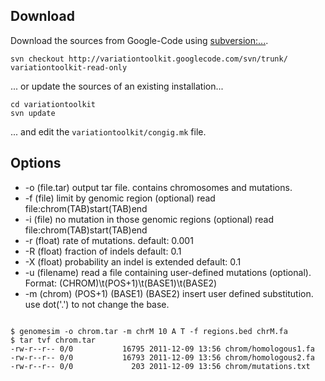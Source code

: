 


## Download ##
Download the sources from Google-Code using [subversion:...](http://subversion.apache.org/).
```
svn checkout http://variationtoolkit.googlecode.com/svn/trunk/ variationtoolkit-read-only
```
... or update the sources of an existing installation...
```
cd variationtoolkit
svn update
```
... and edit the `variationtoolkit/congig.mk` file.

## Options ##

  * -o (file.tar) output tar file. contains chromosomes and mutations.
  * -f (file) limit by genomic region (optional) read file:chrom(TAB)start(TAB)end
  * -i (file) no mutation in those genomic regions (optional) read file:chrom(TAB)start(TAB)end
  * -r (float) rate of mutations. default: 0.001
  * -R (float) fraction of indels default: 0.1
  * -X (float)  probability an indel is extended default: 0.1
  * -u (filename) read a file containing user-defined mutations (optional). Format: (CHROM)\\t(POS+1)\\t(BASE1)\\t(BASE2)
  * -m (chrom) (POS+1) (BASE1) (BASE2) insert user defined substitution. use dot('.') to not change the base.




```

$ genomesim -o chrom.tar -m chrM 10 A T -f regions.bed chrM.fa
$ tar tvf chrom.tar 
-rw-r--r-- 0/0           16795 2011-12-09 13:56 chrom/homologous1.fa
-rw-r--r-- 0/0           16793 2011-12-09 13:56 chrom/homologous2.fa
-rw-r--r-- 0/0             203 2011-12-09 13:56 chrom/mutations.txt

```





